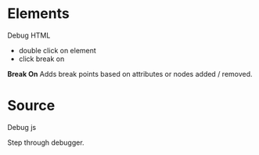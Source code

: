 # Elements

Debug HTML

- double click on element
- click break on

**Break On**
Adds break points based on attributes or nodes added / removed.

# Source

Debug js

Step through debugger.
